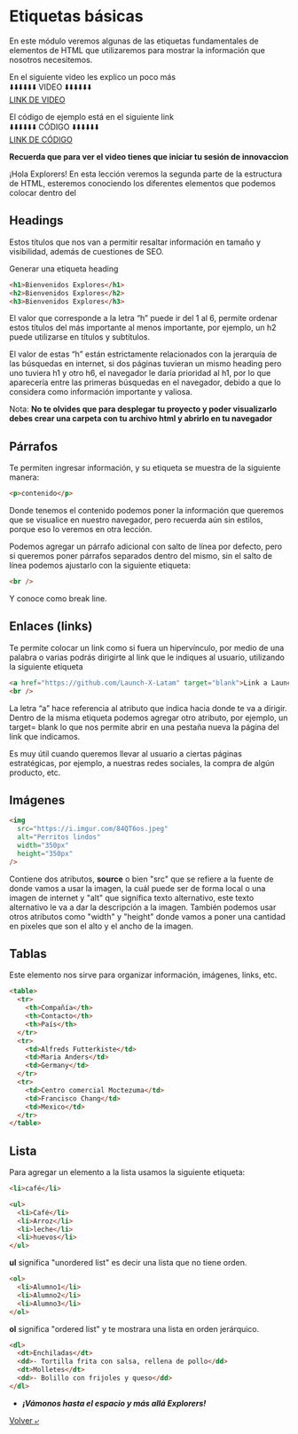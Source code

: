 # Etiquetas básicas

En este módulo veremos algunas de las etiquetas fundamentales de elementos de HTML que utilizaremos para mostrar la información que nosotros necesitemos.

En el siguiente video les explico un poco más<br>
⬇️⬇️⬇️⬇️⬇️⬇️ VIDEO ⬇️⬇️⬇️⬇️⬇️⬇️<br>
[LINK DE VIDEO](https://web.microsoftstream.com/video/c73b37ee-1522-4773-85ef-a20ae99b7012)

El código de ejemplo está en el siguiente link<br>
⬇️⬇️⬇️⬇️⬇️⬇️ CÓDIGO ⬇️⬇️⬇️⬇️⬇️⬇️<br>
[LINK DE CÓDIGO](../programas/1.-etiquetasBasicas.html)

**Recuerda que para ver el video tienes que iniciar tu sesión de innovaccion**

¡Hola Explorers! En esta lección veremos la segunda parte de la estructura de HTML, esteremos conociendo los diferentes elementos que podemos colocar dentro del <body>

## Headings

Estos títulos que nos van a permitir resaltar información en tamaño y visibilidad, además de cuestiones de SEO.

Generar una etiqueta heading

```html
<h1>Bienvenidos Explores</h1>
<h2>Bienvenidos Explores</h2>
<h3>Bienvenidos Explores</h3>
```

El valor que corresponde a la letra “h” puede ir del 1 al 6, permite ordenar estos títulos del más importante al menos importante, por ejemplo, un h2 puede utilizarse en títulos y subtítulos.

El valor de estas “h” están estrictamente relacionados con la jerarquía de las búsquedas en internet, si dos páginas tuvieran un mismo heading pero uno tuviera h1 y otro h6, el navegador le daría prioridad al h1, por lo que aparecería entre las primeras búsquedas en el navegador, debido a que lo considera como información importante y valiosa.

Nota: **No te olvides que para desplegar tu proyecto y poder visualizarlo debes crear una carpeta con tu archivo html y abrirlo en tu navegador**

## Párrafos

Te permiten ingresar información, y su etiqueta se muestra de la siguiente manera:

```html
<p>contenido</p>
```

Donde tenemos el contenido podemos poner la información que queremos que se visualice en nuestro navegador, pero recuerda aún sin estilos, porque eso lo veremos en otra lección.

Podemos agregar un párrafo adicional con salto de línea por defecto, pero si queremos poner párrafos separados dentro del mismo, sin el salto de línea podemos ajustarlo con la siguiente etiqueta:

```html
<br />
```

Y conoce como break line.

## Enlaces (links)

Te permite colocar un link como si fuera un hipervínculo, por medio de una palabra o varias podrás dirigirte al link que le indiques al usuario, utilizando la siguiente etiqueta

```html
<a href="https://github.com/Launch-X-Latam" target="blank">Link a LaunchX</a>
<br />
```

La letra “a” hace referencia al atributo que indica hacia donde te va a dirigir.
Dentro de la misma etiqueta podemos agregar otro atributo, por ejemplo, un target= blank lo que nos permite abrir en una pestaña nueva la página del link que indicamos.

Es muy útil cuando queremos llevar al usuario a ciertas páginas estratégicas, por ejemplo, a nuestras redes sociales, la compra de algún producto, etc.

## Imágenes

```html
<img
  src="https://i.imgur.com/84QT6os.jpeg"
  alt="Perritos lindos"
  width="350px"
  height="350px"
/>
```

Contiene dos atributos, **source** o bien "src" que se refiere a la fuente de donde vamos a usar la imagen, la cuál puede ser de forma local o una imagen de internet y "alt" que significa texto alternativo, este texto alternativo le va a dar la descripción a la imagen.
También podemos usar otros atributos como "width" y "height" donde vamos a poner una cantidad en pixeles que son el alto y el ancho de la imagen.

## Tablas

Este elemento nos sirve para organizar información, imágenes, links, etc.

```html
<table>
  <tr>
    <th>Compañía</th>
    <th>Contacto</th>
    <th>País</th>
  </tr>
  <tr>
    <td>Alfreds Futterkiste</td>
    <td>Maria Anders</td>
    <td>Germany</td>
  </tr>
  <tr>
    <td>Centro comercial Moctezuma</td>
    <td>Francisco Chang</td>
    <td>Mexico</td>
  </tr>
</table>
```

## Lista

Para agregar un elemento a la lista usamos la siguiente etiqueta:

```html
<li>café</li>
```

```html
<ul>
  <li>Café</li>
  <li>Arroz</li>
  <li>leche</li>
  <li>huevos</li>
</ul>
```

**ul** significa "unordered list" es decir una lista que no tiene orden.

```html
<ol>
  <li>Alumno1</li>
  <li>Alumno2</li>
  <li>Alumno3</li>
</ol>
```

**ol** significa "ordered list" y te mostrara una lista en orden jerárquico.

```html
<dl>
  <dt>Enchiladas</dt>
  <dd>- Tortilla frita con salsa, rellena de pollo</dd>
  <dt>Molletes</dt>
  <dd>- Bolillo con frijoles y queso</dd>
</dl>
```

- **_¡Vámonos hasta el espacio y más allá Explorers!_**

[Volver &ldca;](/02%20-%20HTML/README.md "Regresar a página anterior")